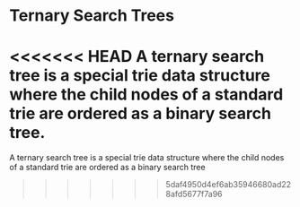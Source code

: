 # Ternary Search Trees
<<<<<<< HEAD
A ternary search tree is a special trie data structure where the child nodes of a standard trie are ordered as a binary search tree.
=======
A ternary search tree is a special trie data structure where the child nodes of a standard trie are ordered as a binary search tree
>>>>>>> 5daf4950d4ef6ab35946680ad228afd5677f7a96
